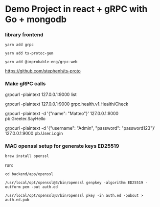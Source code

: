 # Demo Project in react + gRPC with Go + mongodb


### library frontend

```yarn add grpc```

```yarn add ts-protoc-gen```

```yarn add @improbable-eng/grpc-web```

https://github.com/stephenh/ts-proto


### Make gRPC calls

grpcurl -plaintext 127.0.0.1:9000 list

grpcurl -plaintext 127.0.0.1:9000 grpc.health.v1.Health/Check

grpcurl -plaintext -d '{"name": "Matteo"}' 127.0.0.1:9000 pb.Greeter.SayHello

grpcurl -plaintext -d '{"username": "Admin", "password": "password123"}' 127.0.0.1:9000 pb.User.Login

### MAC openssl setup for generate keys ED25519

```brew install openssl```

run: 

```cd backend/app/openssl``` 

```/usr/local/opt/openssl@3/bin/openssl genpkey -algorithm ED25519 -outform pem -out auth.ed```

```/usr/local/opt/openssl@3/bin/openssl pkey -in auth.ed -pubout > auth.ed.pub```
